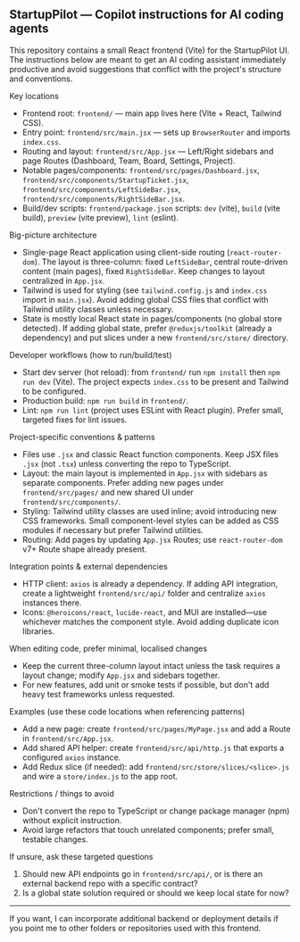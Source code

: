 ## StartupPilot — Copilot instructions for AI coding agents

This repository contains a small React frontend (Vite) for the StartupPilot UI. The instructions below are meant to get an AI coding assistant immediately productive and avoid suggestions that conflict with the project's structure and conventions.

Key locations
- Frontend root: `frontend/` — main app lives here (Vite + React, Tailwind CSS).
- Entry point: `frontend/src/main.jsx` — sets up `BrowserRouter` and imports `index.css`.
- Routing and layout: `frontend/src/App.jsx` — Left/Right sidebars and page Routes (Dashboard, Team, Board, Settings, Project).
- Notable pages/components: `frontend/src/pages/Dashboard.jsx`, `frontend/src/components/StartupTicket.jsx`, `frontend/src/components/LeftSideBar.jsx`, `frontend/src/components/RightSideBar.jsx`.
- Build/dev scripts: `frontend/package.json` scripts: `dev` (vite), `build` (vite build), `preview` (vite preview), `lint` (eslint).

Big-picture architecture
- Single-page React application using client-side routing (`react-router-dom`). The layout is three-column: fixed `LeftSideBar`, central route-driven content (main pages), fixed `RightSideBar`. Keep changes to layout centralized in `App.jsx`.
- Tailwind is used for styling (see `tailwind.config.js` and `index.css` import in `main.jsx`). Avoid adding global CSS files that conflict with Tailwind utility classes unless necessary.
- State is mostly local React state in pages/components (no global store detected). If adding global state, prefer `@reduxjs/toolkit` (already a dependency) and put slices under a new `frontend/src/store/` directory.

Developer workflows (how to run/build/test)
- Start dev server (hot reload): from `frontend/` run `npm install` then `npm run dev` (Vite). The project expects `index.css` to be present and Tailwind to be configured.
- Production build: `npm run build` in `frontend/`.
- Lint: `npm run lint` (project uses ESLint with React plugin). Prefer small, targeted fixes for lint issues.

Project-specific conventions & patterns
- Files use `.jsx` and classic React function components. Keep JSX files `.jsx` (not `.tsx`) unless converting the repo to TypeScript.
- Layout: the main layout is implemented in `App.jsx` with sidebars as separate components. Prefer adding new pages under `frontend/src/pages/` and new shared UI under `frontend/src/components/`.
- Styling: Tailwind utility classes are used inline; avoid introducing new CSS frameworks. Small component-level styles can be added as CSS modules if necessary but prefer Tailwind utilities.
- Routing: Add pages by updating `App.jsx` Routes; use `react-router-dom` v7+ Route shape already present.

Integration points & external dependencies
- HTTP client: `axios` is already a dependency. If adding API integration, create a lightweight `frontend/src/api/` folder and centralize `axios` instances there.
- Icons: `@heroicons/react`, `lucide-react`, and MUI are installed—use whichever matches the component style. Avoid adding duplicate icon libraries.

When editing code, prefer minimal, localised changes
- Keep the current three-column layout intact unless the task requires a layout change; modify `App.jsx` and sidebars together.
- For new features, add unit or smoke tests if possible, but don't add heavy test frameworks unless requested.

Examples (use these code locations when referencing patterns)
- Add a new page: create `frontend/src/pages/MyPage.jsx` and add a Route in `frontend/src/App.jsx`.
- Add shared API helper: create `frontend/src/api/http.js` that exports a configured `axios` instance.
- Add Redux slice (if needed): add `frontend/src/store/slices/<slice>.js` and wire a `store/index.js` to the app root.

Restrictions / things to avoid
- Don't convert the repo to TypeScript or change package manager (npm) without explicit instruction.
- Avoid large refactors that touch unrelated components; prefer small, testable changes.

If unsure, ask these targeted questions
1. Should new API endpoints go in `frontend/src/api/`, or is there an external backend repo with a specific contract?
2. Is a global state solution required or should we keep local state for now?

---
If you want, I can incorporate additional backend or deployment details if you point me to other folders or repositories used with this frontend.
